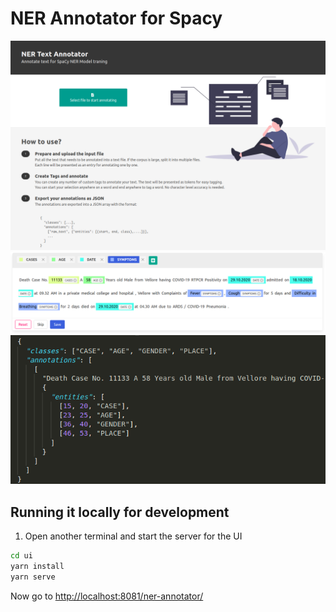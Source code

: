 # NER Annotator for Spacy

![Homepage](assets/start_page.png?raw=true)
![Annotation Page](assets/tagging.png?raw=true)
![JSON output](assets/output.png?raw=true)

## Running it locally for development

1. Open another terminal and start the server for the UI

```sh
cd ui
yarn install
yarn serve
```

Now go to [http://localhost:8081/ner-annotator/](http://localhost:8081/ner-annotator/)
